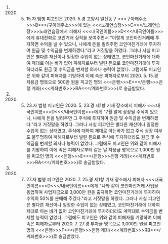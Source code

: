 1. 2020. 5. 15.자 범행
피고인은 2020. 5.경 고양시 일산동구 <<<구아래주소>>>B<<</구아래주소>>>에 있는 <<<노래연습장>>>C<<</노래연습장>>>노래연습장에서 피해자 <<<내국인이름>>>D<<</내국인이름>>>에게 휴대전화로 코인거래 실적을 보여주면서 "이렇게 코인마진거래에 투자하면 수익을 낼 수 있으니, 나에게 돈을 빌려주면 코인마진거래에 투자하여 원금 및 수익금을 변제하겠다."라고 거짓말을 하였다.
그러나 사실 피고인은 별다른 재산이나 일정한 수입이 없는 상태였고, 코인마진거래에 대하여 제대로 아는 바가 없어 피해자로부터 빌린 돈으로 코인마진거래에 투자하더라도 원금 및 수익금을 변제할 의사나 능력이 없었다.
그럼에도 피고인은 위와 같이 피해자를 기망하여 이에 속은 피해자로부터 2020. 5. 15.경 차용금 명목으로 500만 원을 피고인 명의 <<<은행>>>E<<</은행>>>은행 계좌(<<<계좌번호>>>RA<<</계좌번호>>>)로 송금받았다.
2. 2020. 5. 23.자 범행
피고인은 2020. 5. 23.경 제1항 기재 장소에서 피해자 <<<내국인이름>>>D<<</내국인이름>>>에게 "7월 말에 상장될 주식이 있으니, 나에게 돈을 빌려주면 그 주식에 투자하여 원금 및 수익금을 변제하겠다."라고 거짓말을 하였다.
그러나 사실 피고인은 별다른 재산이나 일정한 수입이 없는 상태였고, 주식에 대하여 제대로 아는바가 없고 주식 상장 여부도 불투명하여 피해자로부터 빌린 돈으로 주식에 투자하더라도 원금 및 수익금을 변제할 의사나 능력이 없었다.
그럼에도 피고인은 위와 같이 피해자를 기망하여 이에 속은 피해자로부터 같은 날 차용금 명목으로 1,000만 원을 피고인 명의 <<<은행>>>E<<</은행>>>은행 계좌(<<<계좌번호>>>RA<<</계좌번호>>>)로 송금받았다.
3. 2020. 7. 27.자 범행
피고인은 2020. 7. 25.경 제1항 기재 장소에서 피해자 <<<내국인이름>>>D<<</내국인이름>>>에게 "나와 같이 코인마진거래 사업을 동업하여 사업자금으로 3,000만 원을 출자하면 코인마진거래에 투자하여 수익의 50%를 분배해 주겠다."라고 거짓말을 하였다.
그러나 사실 피고인은 별다른 재산이나 일정한 수입이 없는 상태였고, 코인마진거래에 대하여 제대로 아는 바가 없어 코인마진거래에 투자하더라도 계약대로 수익금을 변제할 능력이 없었다.
그럼에도 피고인은 위와 같이 피해자를 기망하여 이에 속은 피해자로부터 2020. 7. 27.경 투자금 명목으로 3,000만 원을 피고인 명의 <<<은행>>>F<<</은행>>>은행 계좌(<<<계좌번호>>>RB<<</계좌번호>>>)로 송금받았다.